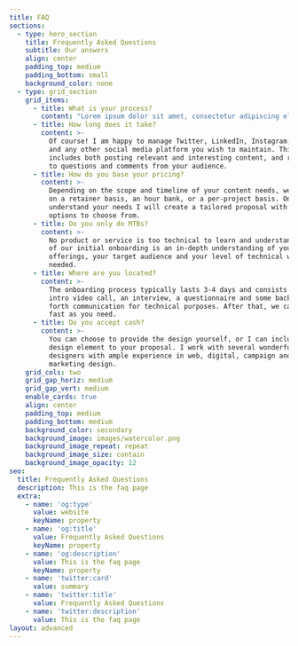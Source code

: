 ```yaml
---
title: FAQ
sections:
  - type: hero_section
    title: Frequently Asked Questions
    subtitle: Our answers
    align: center
    padding_top: medium
    padding_bottom: small
    background_color: none
  - type: grid_section
    grid_items:
      - title: What is your process?
        content: "Lorem ipsum dolor sit amet, consectetur adipiscing elit. Vivamus facilisis leo tincidunt venenatis interdum. Phasellus vel lobortis lectus. Curabitur aliquet augue id consectetur ultricies.\_Lorem ipsum dolor sit amet, consectetur adipiscing elit. Vivamus facilisis leo tincidunt venenatis interdum. Phasellus vel lobortis lectus. Curabitur aliquet augue id consectetur ultricies.\_\n"
      - title: How long does it take?
        content: >-
          Of course! I am happy to manage Twitter, LinkedIn, Instagram, Facebook
          and any other social media platform you wish to maintain. This
          includes both posting relevant and interesting content, and replying
          to questions and comments from your audience.
      - title: How do you base your pricing?
        content: >-
          Depending on the scope and timeline of your content needs, we can work
          on a retainer basis, an hour bank, or a per-project basis. Once I
          understand your needs I will create a tailored proposal with several
          options to choose from.
      - title: Do you only do MTBs?
        content: >-
          No product or service is too technical to learn and understand. Part
          of our initial onboarding is an in-depth understanding of your
          offerings, your target audience and your level of technical writing
          needed.
      - title: Where are you located?
        content: >-
          The onboarding process typically lasts 3-4 days and consists of an
          intro video call, an interview, a questionnaire and some back and
          forth communication for technical purposes. After that, we can go as
          fast as you need.
      - title: Do you accept cash?
        content: >-
          You can choose to provide the design yourself, or I can include a
          design element to your proposal. I work with several wonderful
          designers with ample experience in web, digital, campaign and
          marketing design.
    grid_cols: two
    grid_gap_horiz: medium
    grid_gap_vert: medium
    enable_cards: true
    align: center
    padding_top: medium
    padding_bottom: medium
    background_color: secondary
    background_image: images/watercolor.png
    background_image_repeat: repeat
    background_image_size: contain
    background_image_opacity: 12
seo:
  title: Frequently Asked Questions
  description: This is the faq page
  extra:
    - name: 'og:type'
      value: website
      keyName: property
    - name: 'og:title'
      value: Frequently Asked Questions
      keyName: property
    - name: 'og:description'
      value: This is the faq page
      keyName: property
    - name: 'twitter:card'
      value: summary
    - name: 'twitter:title'
      value: Frequently Asked Questions
    - name: 'twitter:description'
      value: This is the faq page
layout: advanced
---
```

